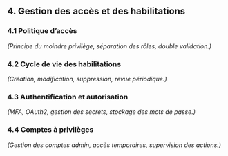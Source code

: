 ## 4. Gestion des accès et des habilitations

### 4.1 Politique d’accès
_(Principe du moindre privilège, séparation des rôles, double validation.)_

### 4.2 Cycle de vie des habilitations
_(Création, modification, suppression, revue périodique.)_

### 4.3 Authentification et autorisation
_(MFA, OAuth2, gestion des secrets, stockage des mots de passe.)_

### 4.4 Comptes à privilèges
_(Gestion des comptes admin, accès temporaires, supervision des actions.)_
